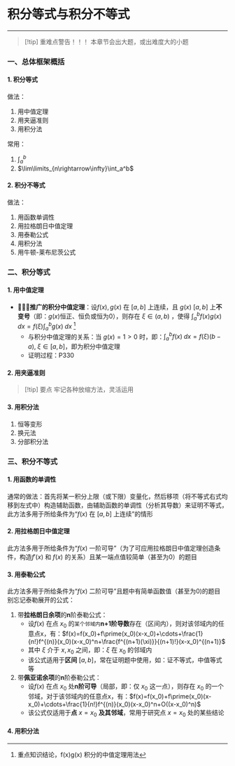 # 积分等式与积分不等式

---

>[!tip] 重难点警告！！！
>本章节会出大题，或出难度大的小题

### 一、总体框架概括
#### 1. 积分等式

做法：
1. 用中值定理
2. 用夹逼准则
3. 用积分法

常用：
1. $\int_a^b$
2. $\lim\limits_{n\rightarrow\infty}\int_a^b$  

#### 2. 积分不等式

做法：
1. 用函数单调性
2. 用拉格朗日中值定理
3. 用泰勒公式
4. 用积分法
5. 用牛顿-莱布尼茨公式

### 二、积分等式
#### 1. 用中值定理

- 🌟🌟🌟**推广的积分中值定理**：设$f(x),g(x)$ 在 $[a,b]$ 上连续，且 $g(x)$ $[a,b]$ 上**不变号**（即：$g(x)$恒正、恒负或恒为0），则存在 $\xi\in (a,b)$ ，使得 $\int_a^bf(x)g(x)\;dx=f(\xi)\int_a^bg(x)\;dx$  [^1]
	- 与积分中值定理的关系：当 $g(x)=1>0$ 时，即：$\int_a^bf(x)\;dx=f(\xi)(b-a),\;\xi\in [a,b]$，即为积分中值定理
	- 证明过程：P330
#### 2. 用夹逼准则

>[!tip] 要点
>牢记各种放缩方法，灵活运用
#### 3. 用积分法

1. 恒等变形
2. 换元法
3. 分部积分法

### 三、积分不等式
#### 1. 用函数的单调性

通常的做法：首先将某一积分上限（或下限）变量化，然后移项（将不等式右式均移到左式中）构造辅助函数，由辅助函数的单调性（分析其导数）来证明不等式，此方法多用于所给条件为“$f(x)$ 在 $[a,b]$ 上连续”的情形
#### 2. 用拉格朗日中值定理

此方法多用于所给条件为“$f(x)$ 一阶可导”（为了可应用拉格朗日中值定理创造条件，构造$f\prime(x)$ 和 $f(x)$ 的关系）且某一端点值较简单（甚至为0）的题目
#### 3. 用泰勒公式

此方法多用于所给条件为“$f(x)$ 二阶可导”且题中有简单函数值（甚至为0)的题目
别忘记泰勒展开的公式：
1. 带**拉格朗日余项**的**n**阶泰勒公式：
	- 设$f(x)$ 在点 $x_0$ 的`某个邻域内`**n+1阶导数**存在（区间内），则对该邻域内的任意点x，有：$f(x)=f(x_0)+f\prime(x_0)(x-x_0)+\cdots+\frac{1}{n!}f^{(n)}(x_0)(x-x_0)^n+\frac{f^{(n+1)(\xi)}}{(n+1)!}(x-x_0)^{(n+1)}$  
	- 其中 $\xi$ 介于 $x,x_0$ 之间，即：$\xi$ 在 $x_0$ 的邻域内
	- 该公式适用于**区间** $[a,b]$，常在证明题中使用，如：证不等式，中值等式等
2. 带**佩亚诺余项**的**n**阶泰勒公式：
	- 设$f(x)$ 在点 $x_0$ 处**n阶可导**（局部，即：仅 $x_0$ 这一点），则存在 $x_0$ 的一个邻域，对于该邻域内的任意点x，有：$f(x)=f(x_0)+f\prime(x_0)(x-x_0)+\cdots+\frac{1}{n!}f^{(n)}(x_0)(x-x_0)^n+O((x-x_0)^n)$ 
	- 该公式仅适用于**点** $x=x_0$ **及其邻域**，常用于研究点 $x=x_0$ 处的某些结论
#### 4. 用积分法



[^1]: 重点知识结论，f(x)g(x) 积分的中值定理用法